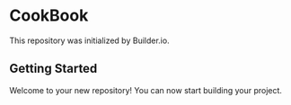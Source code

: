 # CookBook

This repository was initialized by Builder.io.

## Getting Started

Welcome to your new repository! You can now start building your project.
